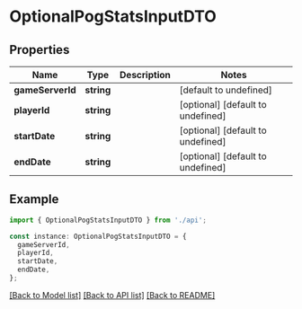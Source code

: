 # OptionalPogStatsInputDTO

## Properties

| Name             | Type       | Description | Notes                             |
| ---------------- | ---------- | ----------- | --------------------------------- |
| **gameServerId** | **string** |             | [default to undefined]            |
| **playerId**     | **string** |             | [optional] [default to undefined] |
| **startDate**    | **string** |             | [optional] [default to undefined] |
| **endDate**      | **string** |             | [optional] [default to undefined] |

## Example

```typescript
import { OptionalPogStatsInputDTO } from './api';

const instance: OptionalPogStatsInputDTO = {
  gameServerId,
  playerId,
  startDate,
  endDate,
};
```

[[Back to Model list]](../README.md#documentation-for-models) [[Back to API list]](../README.md#documentation-for-api-endpoints) [[Back to README]](../README.md)
